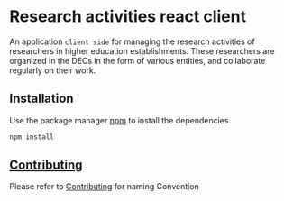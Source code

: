 # Research activities react client

An application `client side` for managing the research activities of
researchers in higher education establishments. These researchers are organized in the DECs in the form of various entities, and collaborate regularly on their work.

## Installation

Use the package manager [npm](https://pip.pypa.io/en/stable/) to install the dependencies.

```bash
npm install
```

## [Contributing](https://github.com/AkramAznakour/research-activities-react-client/blob/master/CONTRIBUTING.md)


Please refer to [Contributing](https://github.com/AkramAznakour/research-activities-react-client/blob/master/CONTRIBUTING.md) for naming Convention

